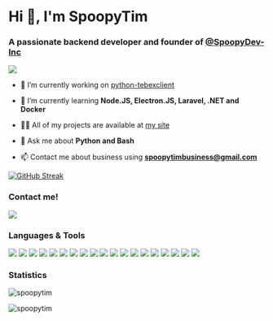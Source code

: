 Hi 👋, I'm SpoopyTim
====================

### A passionate backend developer and founder of [@SpoopyDev-Inc](https://github.com/SpoopyDev-Inc)

<img src="https://github-profile-trophy.vercel.app/?username=spoopytim&theme=dracula" />

- 🔭 I’m currently working on [python-tebexclient](https://github.com/spoopytim/python-tebexclient)

- 🌱 I’m currently learning **Node.JS, Electron.JS, Laravel, .NET and Docker**

- 👨‍💻 All of my projects are available at [my site](https://spoopydev.ml)

- 💬 Ask me about **Python and Bash**

- 📫 Contact me about business using **spoopytimbusiness@gmail.com**

[![GitHub Streak](https://github-readme-streak-stats.herokuapp.com?user=spoopytim&hide_border=true&currStreakLabel=FF79C6&background=DDDDDD00&border=000000&stroke=DDDDDD1A&ring=6272A4&fire=8BE9FD&currStreakNum=50FA7B&sideNums=FF79C6&sideLabels=FF79C6&dates=6272A4)](https://git.io/streak-stats)

### Contact me!

[<img src="https://img.shields.io/badge/discord-%237289DA.svg?&style=for-the-badge&logo=discord&logoColor=7289DA&color=313842" />](https://spoopydev.ml/discord) 

### Languages & Tools

[<img src="https://img.shields.io/badge/html-%237289DA.svg?&style=for-the-badge&logo=html5&color=313842" />](https://www.w3.org/html) 
[<img src="https://img.shields.io/badge/javascript-%237289DA.svg?&style=for-the-badge&logo=javascript&color=313842" />](https://developer.mozilla.org/en-US/docs/Web/JavaScript) 
[<img src="https://img.shields.io/badge/nodejs-%237289DA.svg?&style=for-the-badge&logo=nodedotjs&color=313842" />](https://nodejs.org) 
[<img src="https://img.shields.io/badge/electronjs-%237289DA.svg?&style=for-the-badge&logo=electron&color=313842" />](https://www.electronjs.org) 
[<img src="https://img.shields.io/badge/express-%237289DA.svg?&style=for-the-badge&logo=express&color=313842" />](https://expressjs.com) 
[<img src="https://img.shields.io/badge/css-%237289DA.svg?&style=for-the-badge&logo=css&color=313842" />](https://www.w3schools.com/css) 
[<img src="https://img.shields.io/badge/bootstrap-%237289DA.svg?&style=for-the-badge&logo=bootstrap&color=313842" />](https://getbootstrap.com) 
[<img src="https://img.shields.io/badge/csharp-%237289DA.svg?&style=for-the-badge&logo=csharp&color=313842" />](https://www.w3schools.com/cs) 
[<img src="https://img.shields.io/badge/dotnet-%237289DA.svg?&style=for-the-badge&logo=arduino&color=313842" />](https://dotnet.microsoft.com) 
[<img src="https://img.shields.io/badge/flask-%237289DA.svg?&style=for-the-badge&logo=flask&color=313842" />](https://flask.palletsprojects.com) 
[<img src="https://img.shields.io/badge/git-%237289DA.svg?&style=for-the-badge&logo=git&color=313842" />](https://git-scm.com) 
[<img src="https://img.shields.io/badge/linux-%237289DA.svg?&style=for-the-badge&logo=linux&color=313842" />](https://www.linux.org) 
[<img src="https://img.shields.io/badge/mariadb-%237289DA.svg?&style=for-the-badge&logo=mariadb&color=313842" />](https://mariadb.org) 
[<img src="https://img.shields.io/badge/mongodb-%237289DA.svg?&style=for-the-badge&logo=mongodb&color=313842" />](https://www.mongodb.com) 
[<img src="https://img.shields.io/badge/mysql-%237289DA.svg?&style=for-the-badge&logo=mysql&color=313842" />](https://www.mysql.com) 
[<img src="https://img.shields.io/badge/sqlite-%237289DA.svg?&style=for-the-badge&logo=sqlite&color=313842" />](https://www.sqlite.org/) 
[<img src="https://img.shields.io/badge/php-%237289DA.svg?&style=for-the-badge&logo=php&color=313842" />](https://www.php.net) 
[<img src="https://img.shields.io/badge/postgresql-%237289DA.svg?&style=for-the-badge&logo=postgresql&color=313842" />](https://www.postgresql.org) 
[<img src="https://img.shields.io/badge/python-%237289DA.svg?&style=for-the-badge&logo=python&color=313842" />](https://www.python.org) 
 
### Statistics

![spoopytim](https://github-readme-stats-ec95gdbim-spoopytim.vercel.app/api/top-langs?username=spoopytim&show_icons=true&locale=en&bg_color=30,e96443,904e95&text_color=fff&title_color=fff&border_color=000)

![spoopytim](https://github-readme-stats-ec95gdbim-spoopytim.vercel.app/api?username=spoopytim&show_icons=true&locale=en&count_private=true&bg_color=30,e96443,904e95&text_color=fff&title_color=fff&border_color=000&icon_color=fff)
